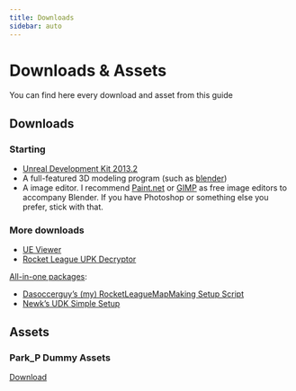 ```yaml
---
title: Downloads
sidebar: auto
---
```

# Downloads & Assets

You can find here every download and asset from this guide

## Downloads

### Starting

* [Unreal Development Kit 2013.2](https://drive.google.com/open?id=1IBLYxCDxIgRtMS7V9SizeY_FpHhWEHxo)
* A full-featured 3D modeling program (such as [blender](https://www.blender.org/))
* A image editor. I recommend [Paint.net](http://www.getpaint.net/download.html#download) or [GIMP](https://www.gimp.org/downloads/) as free image editors to accompany Blender. If you have Photoshop or something else you prefer, stick with that.

### More downloads
* [UE Viewer](http://www.gildor.org/en/projects/umodel#files)
* [Rocket League UPK Decryptor](https://www.reddit.com/r/RocketLeague/comments/3v9d10/rocket_league_upk_decryptor_datamined_car_hitbox/?st=iti85t6x&sh=ad0687b1)

[All-in-one packages](../beginner/quickinstall):
* [Dasoccerguy’s (my) RocketLeagueMapMaking Setup Script](https://github.com/Dasoccerguy/RocketLeagueMapMaking)
* [Newk’s UDK Simple Setup](https://rocketleaguemods.com/mods/udk-2015-simple-setup/)

## Assets

### Park_P Dummy Assets

[Download](https://drive.google.com/open?id=1rpQzqHgoRgpOBSHEpeDwvRtG3sYUXacl)

